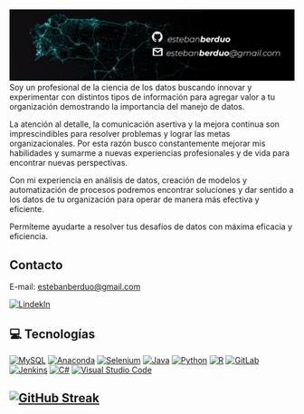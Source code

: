##
<div id="header" align="center">
  <img decoding="async" src="https://github.com/estebanberduo/estebanberduo/blob/main/Github.jpg" width="800"/>
</div>
<div id="aboutme" align="left">
Soy un profesional de la ciencia de los datos buscando innovar y experimentar con distintos tipos de información para agregar valor a tu organización demostrando la importancia del manejo de datos.

La atención al detalle, la comunicación asertiva y la mejora continua son imprescindibles para resolver problemas y lograr las metas organizacionales. Por esta razón busco constantemente mejorar mis habilidades y sumarme a nuevas experiencias profesionales y de vida para encontrar  nuevas perspectivas.

Con mi experiencia en análisis de datos, creación de modelos y automatización de procesos podremos encontrar soluciones y dar sentido a los datos de tu organización para operar de manera más efectiva y eficiente.

Permíteme ayudarte a resolver tus desafíos de datos con máxima eficacia y eficiencia.


</div>

## Contacto
E-mail: estebanberduo@gmail.com

[![LindekIn](https://img.shields.io/badge/LinkedIn-0077B5?style=for-the-badge&logo=linkedin&logoColor=white)](https://www.linkedin.com/in/estebanberduo/)





## 💻 Tecnologías
[![MySQL](https://img.shields.io/badge/MySQL-4479A1?logo=mysql&logoColor=fff)]()
[![Anaconda](https://img.shields.io/badge/Anaconda-44A833?logo=anaconda&logoColor=fff)]()
[![Selenium](https://img.shields.io/badge/Selenium-43B02A?logo=selenium&logoColor=fff)]()
[![Java](https://img.shields.io/badge/Java-%23ED8B00.svg?logo=openjdk&logoColor=white)]()
[![Python](https://img.shields.io/badge/Python-3776AB?logo=python&logoColor=fff)]()
[![R](https://img.shields.io/badge/R-%23276DC3.svg?logo=r&logoColor=white)]()
[![GitLab](https://img.shields.io/badge/GitLab-FC6D26?logo=gitlab&logoColor=fff)]()
[![Jenkins](https://img.shields.io/badge/Jenkins-D24939?logo=jenkins&logoColor=white)]()
[![C#](https://custom-icon-badges.demolab.com/badge/C%23-%23239120.svg?logo=cshrp&logoColor=white)]()
[![Visual Studio Code](https://custom-icon-badges.demolab.com/badge/Visual%20Studio%20Code-0078d7.svg?logo=vsc&logoColor=white)]()


[![GitHub Streak](http://github-readme-streak-stats.herokuapp.com?user=estebanberduo&theme=dark&background=000000)](https://git.io/streak-stats)
---

<!--
**estebanberduo/estebanberduo** is a ✨ _special_ ✨ repository because its `README.md` (this file) appears on your GitHub profile.

Here are some ideas to get you started:

- 🔭 I’m currently working on ...
- 🌱 I’m currently learning ...
- 👯 I’m looking to collaborate on ...
- 🤔 I’m looking for help with ...
- 💬 Ask me about ...
- 📫 How to reach me: ...
- 😄 Pronouns: ...
- ⚡ Fun fact: ...
-->
